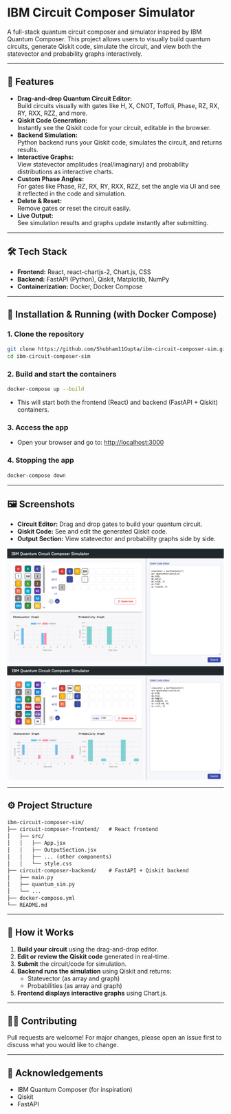 # IBM Circuit Composer Simulator

A full-stack quantum circuit composer and simulator inspired by IBM Quantum Composer. This project allows users to visually build quantum circuits, generate Qiskit code, simulate the circuit, and view both the statevector and probability graphs interactively.

---

## 🚀 Features

- **Drag-and-drop Quantum Circuit Editor:**  
  Build circuits visually with gates like H, X, CNOT, Toffoli, Phase, RZ, RX, RY, RXX, RZZ, and more.
- **Qiskit Code Generation:**  
  Instantly see the Qiskit code for your circuit, editable in the browser.
- **Backend Simulation:**  
  Python backend runs your Qiskit code, simulates the circuit, and returns results.
- **Interactive Graphs:**  
  View statevector amplitudes (real/imaginary) and probability distributions as interactive charts.
- **Custom Phase Angles:**  
  For gates like Phase, RZ, RX, RY, RXX, RZZ, set the angle via UI and see it reflected in the code and simulation.
- **Delete & Reset:**  
  Remove gates or reset the circuit easily.
- **Live Output:**  
  See simulation results and graphs update instantly after submitting.

---

## 🛠 Tech Stack

- **Frontend:** React, react-chartjs-2, Chart.js, CSS
- **Backend:** FastAPI (Python), Qiskit, Matplotlib, NumPy
- **Containerization:** Docker, Docker Compose

---

## 🐳 Installation & Running (with Docker Compose)

### 1. **Clone the repository**
```sh
git clone https://github.com/Shubham11Gupta/ibm-circuit-composer-sim.git
cd ibm-circuit-composer-sim
```

### 2. **Build and start the containers**
```sh
docker-compose up --build
```
- This will start both the frontend (React) and backend (FastAPI + Qiskit) containers.

### 3. **Access the app**
- Open your browser and go to: [http://localhost:3000](http://localhost:3000)

### 4. **Stopping the app**
```sh
docker-compose down
```

---

## 🖼️ Screenshots

- **Circuit Editor:** Drag and drop gates to build your quantum circuit.
- **Qiskit Code:** See and edit the generated Qiskit code.
- **Output Section:** View statevector and probability graphs side by side.

![IBM Circuit Composer Simulator Screenshot 1](circuit-composer-frontend\src\assets\qcc.png)
![IBM Circuit Composer Simulator Screenshot 2](circuit-composer-frontend\src\assets\qcc2.png)

---

## ⚙️ Project Structure

```
ibm-circuit-composer-sim/
├── circuit-composer-frontend/   # React frontend
│   ├── src/
│   │   ├── App.jsx
│   │   ├── OutputSection.jsx
│   │   ├── ... (other components)
│   │   └── style.css
├── circuit-composer-backend/    # FastAPI + Qiskit backend
│   ├── main.py
│   ├── quantum_sim.py
│   └── ...
├── docker-compose.yml
└── README.md
```

---

## 📝 How it Works

1. **Build your circuit** using the drag-and-drop editor.
2. **Edit or review the Qiskit code** generated in real-time.
3. **Submit** the circuit/code for simulation.
4. **Backend runs the simulation** using Qiskit and returns:
    - Statevector (as array and graph)
    - Probabilities (as array and graph)
5. **Frontend displays interactive graphs** using Chart.js.

---

## 🧑‍💻 Contributing

Pull requests are welcome! For major changes, please open an issue first to discuss what you would like to change.

---


## 🙏 Acknowledgements

- IBM Quantum Composer (for inspiration)
- Qiskit
- FastAPI